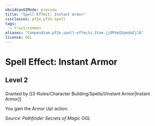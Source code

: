 ```yaml
---
obsidianUIMode: preview
title: "Spell Effect: Instant Armor"
cssclasses: pf2e,pf2e-spell
tags:
  - trait/common
aliases: "Compendium.pf2e.spell-effects.Item.jj0P4eGVpmdwZjlA"
license: OGL
---
```

# Spell Effect: Instant Armor
## Level 2
### 






Granted by [[3-Rules/Character Building/Spells/I/Instant Armor|Instant Armor]]

You gain the Armor Up! action.

*Source: Pathfinder Secrets of Magic*
*OGL*